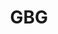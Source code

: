 ---
facebook: https://facebook.com/GBGplc
linkedin: https://linkedin.com/company/gb-group
logohandle: gbgplc
sort: gbgplc
title: GBG
twitter: https://x.com/gbgplc
website: https://www.gbgplc.com/
---
